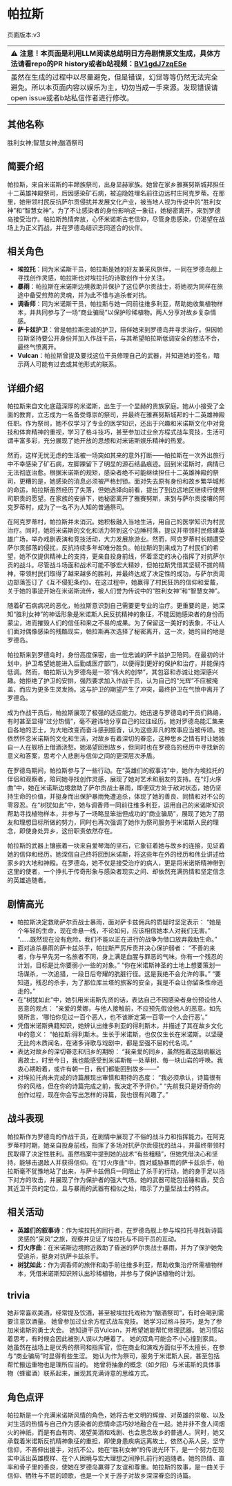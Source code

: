 # 帕拉斯
页面版本:v3
 

| :warning: 注意！本页面是利用LLM阅读总结明日方舟剧情原文生成，具体方法请看repo的PR history或者b站视频：[BV1gdJ7zqESe](https://www.bilibili.com/video/BV1gdJ7zqESe/)         |
|:----------------------------|
| 虽然在生成的过程中以尽量避免，但是错误，幻觉等等仍然无法完全避免。所以本页面内容以娱乐为主，切勿当成一手来源。发现错误请open issue或者b站私信作者进行修改。|



## 其他名称
胜利女神;智慧女神;酗酒祭司
## 简要介绍
帕拉斯，来自米诺斯的丰蹄族祭司，出身显赫家族。她曾在家乡雅赛努斯城邦担任十二英雄神殿祭司，后因感染矿石病，被迫隐姓埋名前往边远村庄阿克罗蒂。在那里，她带领村民反抗萨尔贡侵扰并发展文化产业，被当地人视为传说中的“胜利女神”和“智慧女神”。为了不让感染者的身份影响这一象征，她秘密离开，来到罗德岛接受治疗。帕拉斯热情奔放，心怀米诺斯古老信仰，尽管身患感染，仍渴望在战场上为正义而战，并在罗德岛结识志同道合的伙伴。
## 相关角色
-   **埃拉托**：同为米诺斯干员，帕拉斯是她的好友兼采风旅伴，一同在罗德岛舰上寻找创作灵感，帕拉斯也对埃拉托的诗歌创作十分关注。
-   **暴雨**：帕拉斯在米诺斯边境救助并保护了这位萨尔贡战士，将她视为同样在旅途中备受煎熬的灵魂，并为此不惜与追杀者对抗。
-   **调香师**：同为米诺斯干员，帕拉斯与她一同前往维多利亚，帮助她收集植物样本，并共同参与了一场“商业骗局”以保护珍稀植物。两人分享对故乡复杂情感。
-   **萨卡兹护卫**：曾是帕拉斯忠诚的护卫，陪伴她来到罗德岛并寻求治疗。但因帕拉斯坚持要公开身份并加入作战干员，与其希望帕拉斯低调安全的想法不合，最终气愤离开。
-   **Vulcan**：帕拉斯曾提及要找这位干员修理自己的武器，并知道她的签名，暗示两人可能有过去或其他形式的联系。
## 详细介绍
帕拉斯来自文化底蕴深厚的米诺斯，出生于一个显赫的贵族家庭。她从小接受了全面的教育，立志成为一名备受尊崇的祭司，并最终在雅赛努斯城邦的十二英雄神殿任职。作为祭司，她不仅学习了专业的医学知识，还出于兴趣和米诺斯文化中对竞技和体育精神的重视，学习了格斗技巧，甚至参加过业余方程式战车竞技，生活可谓丰富多彩，充分展现了她开放的思想和对米诺斯娱乐精神的热爱。

然而，这样无忧无虑的生活被一场突如其来的意外打断——帕拉斯在一次外出旅行中不幸感染了矿石病，左脚踝留下了明显的源石结晶痕迹。回到米诺斯时，病情已无法彻底治愈。根据米诺斯的规矩，感染者绝不可能继续担任十二英雄神殿的祭司，更糟的是，她感染的消息必须被严格封锁。面对失去原有身份和故乡繁华城邦的命运，帕拉斯虽然经历了失落，但她选择向前看，提出了到边远地区继续行使祭司职责的愿望。在家族的安排下，她秘密离开了雅赛努斯，来到与萨尔贡接壤的阿克罗蒂村，成为了一名不为人知的普通祭司。

在阿克罗蒂村，帕拉斯并未消沉。她积极融入当地生活，用自己的医学知识为村民治疗。同时，她将米诺斯的文化和活力带到这个边陲村落，提议并带领村民修建英雄广场，举办戏剧表演和竞技活动，大力发展旅游业。然而，阿克罗蒂村长期遭受萨尔贡部落的侵扰，反抗持续多年却难分胜负。帕拉斯的到来成为了村民们的希望，她不仅提供精神上的支持，更亲自投身前线，怀着坚定的决心指挥了对抗萨尔贡的战斗。尽管战斗场面和战术可能不够宏大精妙，但帕拉斯凭借其坚韧不拔的精神，带领村民们取得了越来越多的胜利，并最终达成了决定性的成功，与萨尔贡周边部落签订了《互不侵犯条约》。在这过程中，她赢得了村民狂热的信仰和爱戴，关于她的事迹开始在米诺斯流传，被人们誉为传说中的“胜利女神”和“智慧女神”。

随着矿石病病况的恶化，帕拉斯意识到自己需要更专业的治疗。更重要的是，她深知“胜利女神”的神话形象是米诺斯人民反抗精神的象征，不能因她感染者的身份而蒙尘，进而摧毁人们的信任和来之不易的成果。为了保留这一美好的表象，不让人们面对偶像感染的残酷现实，帕拉斯再次选择了秘密离开，这一次，她的目的地是罗德岛。

帕拉斯来到罗德岛时，身份高度保密，由一位忠诚的萨卡兹护卫陪同。在最初的计划中，护卫希望她能进入后勤或医疗部门，以便得到更好的保护和治疗，并能保持低调。然而，帕拉斯认为罗德岛是一项“伟大的创举”，其包容和赤诚让她深感兴趣。她拒绝了护卫的安排，强烈要求加入作战干员，认为自己的“光辉”不应被掩盖，而应为更多生灵发扬。这与护卫的期望产生了冲突，最终护卫在气愤中离开了罗德岛。

成为作战干员后，帕拉斯展现了极强的适应能力。她迅速与罗德岛的干员们熟络，有时甚至显得“过分热情”，毫不避讳地分享自己的过往经历。她对罗德岛能汇集来自各地的志士，为大地改变而奋斗感到振奋，认为这些非凡的故事应当被传颂。她依然怀念米诺斯的文化和生活，对故乡有着深切的眷恋，这种思乡之情有时让她独自一人在舰桥上借酒浇愁。她渴望回到故乡，但同时也在罗德岛的经历中寻找新的意义和答案，思考个人悲剧与信仰之间的更深层次矛盾。

在罗德岛期间，帕拉斯参与了一些行动。在“英雄们的叙事诗”中，她作为埃拉托的伴侣和观察者，陪同她寻找创作灵感，展现了她对艺术和朋友的支持。在“灯火序曲”中，她在米诺斯边境救助了萨尔贡战士暴雨，即便双方处于敌对状态，她仍坚持生命的价值，并挺身而出保护暴雨免遭追杀，体现了她的善良、同情和对不公的零容忍。在“树犹如此”中，她与调香师一同前往维多利亚，运用自己的米诺斯知识帮助寻找植物样本，并参与了一场略显笨拙但成功的“商业骗局”，展现了她为了朋友和理想目标所做的努力，同时也再次强调了她作为祭司服务于米诺斯人民的理念，即使身处异乡，这份职责依然存在。

帕拉斯的武器上镶嵌着一块来自爱琴海的坚石，它象征着她与故乡的连接，见证着她的信仰和经历。她深信自己终将回到米诺斯，将这些年在外的经历和伟业讲述给家乡的大地和神殿。在罗德岛，她不仅是接受治疗的病人，更是将米诺斯精神带到这里的使者，一个挣扎于传奇形象与感染者现实之间、却依然充满热情和坚定信念的英雄追随者。
## 剧情高光
*   帕拉斯决定救助萨尔贡战士暴雨，面对萨卡兹佣兵的质疑时坚定表示：
    “她是个年轻的生命，现在命悬一线，不论如何，应该相信她本人对我们无害。”
    “......既然现在没有危险，我们不能以正在进行的战争为借口放弃救助生命。”
*   面对追杀暴雨的萨卡兹杀手，帕拉斯严厉斥责并决心保护弱者：
    “不善的来者，你与早先另一名旅者不同，身上满是血腥与罪恶的气味。你有一个残忍的计划，目标是比你要弱小一些的对象。”
    “你在米诺斯神圣的土地上想要策划一场谋杀，一次追猎，一段日后夸耀的肮脏行径。这是我绝不会允许的事。”
    “要知道，残忍的杀手，为了那位库兰塔的旅客的安全，我是不会让你留条性命逃走的。”
*   在“树犹如此”中，她引用米诺斯先贤的话，表达自己不因感染者身份预设他人恶意的观点：
    “亲爱的莱娜，与他人接触前，不应预先假设他人的恶意。如先贤所言，‘哪怕你见过一百个恶人，也不该断定第一百零一个人会行恶’。”
*   凭借米诺斯典籍知识，她辨认出维多利亚的得利斯木，并描述了其在故乡文化中的意义：
    “帕拉斯:得利斯木。生长于米诺斯，也仅仅生长在米诺斯。以坚硬无比的木质闻名，在诸多诗歌与戏剧中，都是坚强不屈的代名词。”
*   表达对故乡的深切眷恋和归乡的期盼：
    “我亲爱的同乡，虽然拖着这副病躯远离故土，时至今日，我也能感受到米诺斯每一处草树、每一块山岩的呼唤。我衷心期盼着，或许有朝一日，我们都能回到故乡——”
*   对埃拉托尚未完成的诗篇展现出审慎和期待的态度：
    “我必须承认，诗篇很有你的风格，但在你的诗篇完成之前，我决定不予评价。”
    “先前我只是好奇你的创作过程，现在你会写出怎样的诗篇，我也很有兴趣了。”
## 战斗表现
帕拉斯作为罗德岛的作战干员，在剧情中展现了不俗的战斗力和指挥能力。在阿克罗蒂村时期，她亲自投身前线，指挥了多场对抗萨尔贡侵扰的战斗，并最终带领村民取得了决定性胜利。虽然档案中提到她的战术“有些粗糙”，但她凭借决心和坚持，能够击退敌人并获得信仰。在“灯火序曲”中，面对威胁暴雨的萨卡兹杀手，帕拉斯毫不犹豫地站了出来，与萨卡兹佣兵一同阻止了杀手的行动，她的身手足以挡下对方的攻击，并展现了作为保护者的强大气场。她的武器可能包括锤和盾，契合其近卫干员的定位，且与暴雨的武器有相似之处，暗示了力量型战士的特点。
## 相关活动
-   **英雄们的叙事诗**：作为埃拉托的同行者，在罗德岛舰上参与埃拉托寻找新诗篇灵感的“采风”之旅，观察并见证了埃拉托与不同干员的互动。
-   **灯火序曲**：在米诺斯边境附近救助了昏迷的萨尔贡战士暴雨，并为了保护她免受追杀，挺身对抗萨卡兹杀手。
-   **树犹如此**：作为调香师的旅伴和助手前往维多利亚，帮助收集治疗所需植物样本，凭借米诺斯知识辨认出珍稀植物，并参与了保护该植物的计划。
## trivia
她非常喜欢美酒，经常提及饮酒，甚至被埃拉托戏称为“酗酒祭司”，有时会喝到需要注意饮酒量。
她曾参加过业余方程式战车竞技。
她学习过格斗技巧，是为了参加米诺斯的勇士大会。
她知道干员Vulcan，并希望她能帮忙修理武器。
她习惯站着思考，有时候会因此被别人误以为睡着了。
她的双角可能会不小心撞到家具。
她虽然在战场上是优秀的祭司和指挥官，但在商业和演戏方面似乎不太擅长，在参与“商业骗局”时显得有些生涩。
她认为作为祭司，服务于米诺斯人民，甚至包括帮忙搬运重物也是理所应当的。
她曾将抽象的概念（如夕阳）与米诺斯的具体事物（蜂蜜酒）联系起来，展现其充满诗意的思维方式。
## 角色点评
帕拉斯是一个充满米诺斯风情的角色，她将古老文明的辉煌、对英雄的崇敬、以及对生活的热情与自己作为感染者的悲情命运巧妙地融合在一起。她并非不食人间烟火的神祇，而是有血有肉、渴望美酒和戏剧、也会思念故乡的普通人。同时，她又承载着米诺斯反抗精神象征的重担，即使身患疾病远离故土，依然心系人民，坚守信仰，不吝伸出援手，对抗不公。她在“胜利女神”的传说光环下，是一个努力在现实中活出英雄模样、在个人困境与宏大理想之间挣扎前行的追随者。她的热情、直率和骨子里的善良，使她在罗德岛赢得了友谊和尊重。帕拉斯的故事，是一曲关于信仰、牺牲与不屈的颂歌，也是一个关于游子对故乡深深眷恋的诗篇。